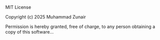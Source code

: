 MIT License

Copyright (c) 2025 Muhammad Zunair

Permission is hereby granted, free of charge, to any person obtaining a copy
of this software...

